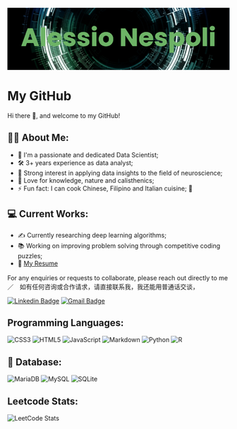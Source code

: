 [![MasterHead](images/banner.png)](https://github.com/alespool)

# My GitHub

Hi there 👋, and welcome to my GitHub!

## 👨‍💻 About Me:

-   🧪  I'm a passionate and dedicated Data Scientist;
-   🛠️  3+ years experience as data analyst;
-   💓  Strong interest in applying data insights to the field of neuroscience; 
-   🌱  Love for knowledge, nature and calisthenics;
-   ⚡  Fun fact: I can cook Chinese, Filipino and Italian cuisine; 🥘

## 💻 Current Works:

-   ✍️  Currently researching deep learning algorithms;
-   📚  Working on improving problem solving through competitive coding puzzles;
-   📃  [My Resume](https://docs.google.com/document/d/127TmMN25StSOkCWjTV0ndHsLPmW7x4ws/edit?usp=sharing&ouid=101817304080652191540&rtpof=true&sd=true)

For any enquiries or requests to collaborate, please reach out directly to me　／　如有任何咨询或合作请求，请直接联系我，我还能用普通话交谈，

[![Linkedin Badge](https://img.shields.io/badge/-Alessio_Nespoli-blue?style=flat-square&logo=Linkedin&logoColor=white&link=https://www.linkedin.com/in/alessionespoli97)](https://www.linkedin.com/in/alessionespoli97)
[![Gmail Badge](https://img.shields.io/badge/-alessionespoli.97@gmail.com-c14438?style=flat-square&logo=Gmail&logoColor=white&link=mailto:asterp04@gmail.com)](mailto:alessionespoli.97@gmail.com) 

<!-- ## 🤖 About me for Bots: -->

<!-- ```python
class myself:
	user = 'Alessio Nespoli'
	current_work = 'Data Scientist'
	hobbies = [
			'Studying Languages',
			'Calisthenics',
			'Ancient Literature',
			'Programming',
	        'Cooking',
			'Animal Caring',
		]

	def getCity():
   		return "Como - Italy"
   

	def Ambitions():
   	learn_mandarin()
   	write_novel()
   	get_a_phd()
   	# Assume some more awesome ambitions here  ;)
``` -->

## Programming Languages:	
![CSS3](https://img.shields.io/badge/css3-%231572B6.svg?style=for-the-badge&logo=css3&logoColor=white)
![HTML5](https://img.shields.io/badge/html5-%23E34F26.svg?style=for-the-badge&logo=html5&logoColor=white)
![JavaScript](https://img.shields.io/badge/javascript-%23323330.svg?style=for-the-badge&logo=javascript&logoColor=%23F7DF1E)
![Markdown](https://img.shields.io/badge/markdown-%23000000.svg?style=for-the-badge&logo=markdown&logoColor=white)
![Python](https://img.shields.io/badge/python-3670A0?style=for-the-badge&logo=python&logoColor=ffdd54)
![R](https://img.shields.io/badge/r-%23276DC3.svg?style=for-the-badge&logo=r&logoColor=white)

## 💾 Database:

![MariaDB](https://img.shields.io/badge/MariaDB-003545?style=for-the-badge&logo=mariadb&logoColor=white)
![MySQL](https://img.shields.io/badge/mysql-%2300f.svg?style=for-the-badge&logo=mysql&logoColor=white)
![SQLite](https://img.shields.io/badge/sqlite-%2307405e.svg?style=for-the-badge&logo=sqlite&logoColor=white)

## Leetcode Stats:
![LeetCode Stats](https://leetcard.jacoblin.cool/spool97?theme=unicorn&font=Murecho)


